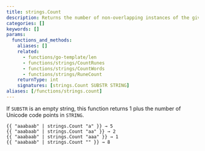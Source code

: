 ```yaml
---
title: strings.Count
description: Returns the number of non-overlapping instances of the given substring within the given string.
categories: []
keywords: []
params:
  functions_and_methods:
    aliases: []
    related:
      - functions/go-template/len
      - functions/strings/CountRunes
      - functions/strings/CountWords
      - functions/strings/RuneCount
    returnType: int
    signatures: [strings.Count SUBSTR STRING]
aliases: [/functions/strings.count]
---
```


If `SUBSTR` is an empty string, this function returns 1 plus the number of Unicode code points in `STRING`.

```go-html-template
{{ "aaabaab" | strings.Count "a" }} → 5
{{ "aaabaab" | strings.Count "aa" }} → 2
{{ "aaabaab" | strings.Count "aaa" }} → 1
{{ "aaabaab" | strings.Count "" }} → 8
```
